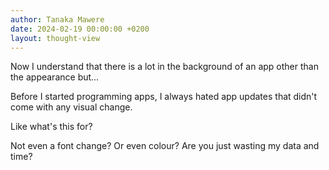 ```yaml
---
author: Tanaka Mawere
date: 2024-02-19 00:00:00 +0200
layout: thought-view
---
```


Now I understand that there is a lot in the background of an app other than the appearance but...

Before I started programming apps, I always hated app updates that didn't come with any visual change. 

Like what's this for?

Not even a font change? Or even colour? Are you just wasting my data and time?